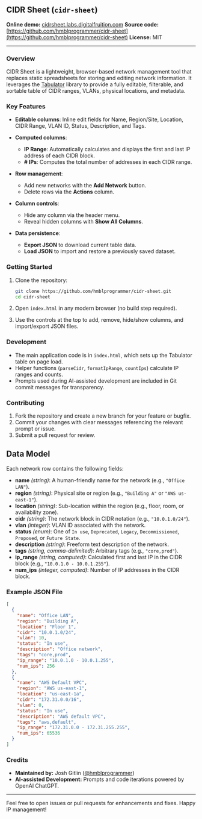 ## CIDR Sheet (`cidr-sheet`)

**Online demo:** [cidrsheet.labs.digitalfruition.com](https://cidrsheet.labs.digitalfruition.com)
**Source code:** [https://github.com/hmblprogrammer/cidr-sheet](https://github.com/hmblprogrammer/cidr-sheet)
**License:** MIT

---

### Overview

CIDR Sheet is a lightweight, browser-based network management tool that replaces static spreadsheets for storing and editing network information. It leverages the [Tabulator](https://tabulator.info/) library to provide a fully editable, filterable, and sortable table of CIDR ranges, VLANs, physical locations, and metadata.

### Key Features

* **Editable columns**: Inline edit fields for Name, Region/Site, Location, CIDR Range, VLAN ID, Status, Description, and Tags.
* **Computed columns**:

  * **IP Range**: Automatically calculates and displays the first and last IP address of each CIDR block.
  * **# IPs**: Computes the total number of addresses in each CIDR range.
* **Row management**:

  * Add new networks with the **Add Network** button.
  * Delete rows via the **Actions** column.
* **Column controls**:

  * Hide any column via the header menu.
  * Reveal hidden columns with **Show All Columns**.
* **Data persistence**:

  * **Export JSON** to download current table data.
  * **Load JSON** to import and restore a previously saved dataset.

### Getting Started

1. Clone the repository:

   ```bash
   git clone https://github.com/hmblprogrammer/cidr-sheet.git
   cd cidr-sheet
   ```
2. Open `index.html` in any modern browser (no build step required).
3. Use the controls at the top to add, remove, hide/show columns, and import/export JSON files.

### Development

* The main application code is in `index.html`, which sets up the Tabulator table on page load.
* Helper functions (`parseCidr`, `formatIpRange`, `countIps`) calculate IP ranges and counts.
* Prompts used during AI-assisted development are included in Git commit messages for transparency.

### Contributing

1. Fork the repository and create a new branch for your feature or bugfix.
2. Commit your changes with clear messages referencing the relevant prompt or issue.
3. Submit a pull request for review.

## Data Model

Each network row contains the following fields:

- **name** *(string)*: A human-friendly name for the network (e.g., `"Office LAN"`).
- **region** *(string)*: Physical site or region (e.g., `"Building A"` or `"AWS us-east-1"`).
- **location** *(string)*: Sub-location within the region (e.g., floor, room, or availability zone).
- **cidr** *(string)*: The network block in CIDR notation (e.g., `"10.0.1.0/24"`).
- **vlan** *(integer)*: VLAN ID associated with the network.
- **status** *(enum)*: One of `In use`, `Deprecated`, `Legacy`, `Decommissioned`, `Proposed`, or `Future State`.
- **description** *(string)*: Freeform text description of the network.
- **tags** *(string, comma-delimited)*: Arbitrary tags (e.g., `"core,prod"`).
- **ip\_range** *(string, computed)*: Calculated first and last IP in the CIDR block (e.g., `"10.0.1.0 - 10.0.1.255"`).
- **num\_ips** *(integer, computed)*: Number of IP addresses in the CIDR block.

### Example JSON File

```json
[
  {
    "name": "Office LAN",
    "region": "Building A",
    "location": "Floor 1",
    "cidr": "10.0.1.0/24",
    "vlan": 10,
    "status": "In use",
    "description": "Office network",
    "tags": "core,prod",
    "ip_range": "10.0.1.0 - 10.0.1.255",
    "num_ips": 256
  },
  {
    "name": "AWS Default VPC",
    "region": "AWS us-east-1",
    "location": "us-east-1a",
    "cidr": "172.31.0.0/16",
    "vlan": 0,
    "status": "In use",
    "description": "AWS default VPC",
    "tags": "aws,default",
    "ip_range": "172.31.0.0 - 172.31.255.255",
    "num_ips": 65536
  }
]
```


### Credits

* **Maintained by:** Josh Gitlin ([@hmblprogrammer](https://github.com/hmblprogrammer))
* **AI-assisted Development:** Prompts and code iterations powered by OpenAI ChatGPT.

---

Feel free to open issues or pull requests for enhancements and fixes. Happy IP management!
